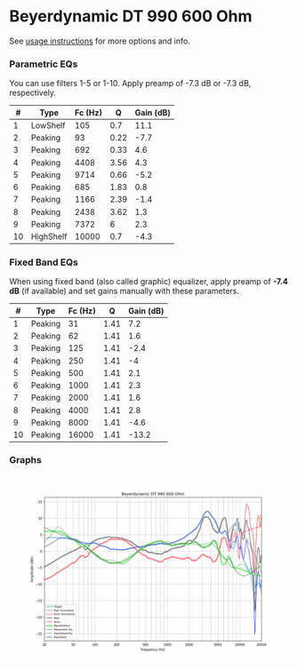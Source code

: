 # Beyerdynamic DT 990 600 Ohm
See [usage instructions](https://github.com/jaakkopasanen/AutoEq#usage) for more options and info.

### Parametric EQs
You can use filters 1-5 or 1-10. Apply preamp of -7.3 dB or -7.3 dB, respectively.

|   # | Type      |   Fc (Hz) |    Q |   Gain (dB) |
|-----|-----------|-----------|------|-------------|
|   1 | LowShelf  |       105 | 0.7  |        11.1 |
|   2 | Peaking   |        93 | 0.22 |        -7.7 |
|   3 | Peaking   |       692 | 0.33 |         4.6 |
|   4 | Peaking   |      4408 | 3.56 |         4.3 |
|   5 | Peaking   |      9714 | 0.66 |        -5.2 |
|   6 | Peaking   |       685 | 1.83 |         0.8 |
|   7 | Peaking   |      1166 | 2.39 |        -1.4 |
|   8 | Peaking   |      2438 | 3.62 |         1.3 |
|   9 | Peaking   |      7372 | 6    |         2.3 |
|  10 | HighShelf |     10000 | 0.7  |        -4.3 |

### Fixed Band EQs
When using fixed band (also called graphic) equalizer, apply preamp of **-7.4 dB** (if available) and set gains manually with these parameters.

|   # | Type    |   Fc (Hz) |    Q |   Gain (dB) |
|-----|---------|-----------|------|-------------|
|   1 | Peaking |        31 | 1.41 |         7.2 |
|   2 | Peaking |        62 | 1.41 |         1.6 |
|   3 | Peaking |       125 | 1.41 |        -2.4 |
|   4 | Peaking |       250 | 1.41 |        -4   |
|   5 | Peaking |       500 | 1.41 |         2.1 |
|   6 | Peaking |      1000 | 1.41 |         2.3 |
|   7 | Peaking |      2000 | 1.41 |         1.6 |
|   8 | Peaking |      4000 | 1.41 |         2.8 |
|   9 | Peaking |      8000 | 1.41 |        -4.6 |
|  10 | Peaking |     16000 | 1.41 |       -13.2 |

### Graphs
![](./Beyerdynamic%20DT%20990%20600%20Ohm.png)
